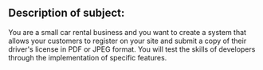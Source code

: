 ## Description of subject: 
You are a small car rental business and you want to create a system that allows your customers to register on your site and submit a copy of their driver's license in PDF or JPEG format. You will test the skills of developers through the implementation of specific features.